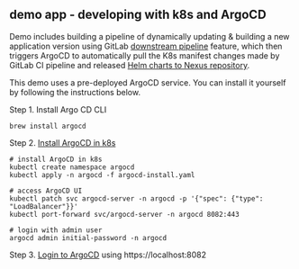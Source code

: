 ## demo app - developing with k8s and ArgoCD

Demo includes building a pipeline of dynamically updating & building a new application version using GitLab [downstream pipeline](https://github.com/wkwwa/store-ci) feature, which then triggers ArgoCD to automatically pull the K8s manifest changes made by GitLab CI pipeline and released [Helm charts to Nexus repository](https://github.com/wkwwa/store-cd/blob/main/momo-store-chart/.gitlab-ci.yml).

This demo uses a pre-deployed ArgoCD service. You can install it yourself by following the instructions below.

Step 1. Install Argo CD CLI

  ```
  brew install argocd
  ```

Step 2. [Install ArgoCD in k8s](https://argo-cd.readthedocs.io/en/stable/getting_started/#1-install-argo-cd)
    
  ```
  # install ArgoCD in k8s
  kubectl create namespace argocd
  kubectl apply -n argocd -f argocd-install.yaml

  # access ArgoCD UI
  kubectl patch svc argocd-server -n argocd -p '{"spec": {"type": "LoadBalancer"}}'
  kubectl port-forward svc/argocd-server -n argocd 8082:443

  # login with admin user
  argocd admin initial-password -n argocd
  ```

Step 3. [Login to ArgoCD](https://argo-cd.readthedocs.io/en/stable/getting_started/#4-login-using-the-cli) using https://localhost:8082